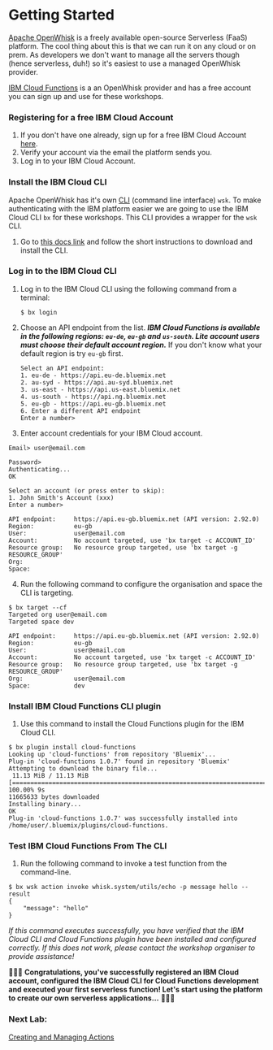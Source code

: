 # Getting Started

[Apache OpenWhisk](http://openwhisk.incubator.apache.org/) is a freely available open-source Serverless (FaaS) platform. The cool thing about this is that we can run it on any cloud or on prem. As developers we don't want to manage all the servers though (hence serverless, duh!) so it's easiest to use a managed OpenWhisk provider.

[IBM Cloud Functions](https://console.bluemix.net/openwhisk/) is a an OpenWhisk provider and has a free account you can sign up and use for these workshops.

### Registering for a free IBM Cloud Account

1. If you don't have one already, sign up for a free IBM Cloud Account [here](https://ibm.biz/BdZfyY).
2. Verify your account via the email the platform sends you.
3. Log in to your IBM Cloud Account.

### Install the IBM Cloud CLI

Apache OpenWhisk has it's own [CLI](https://github.com/apache/incubator-openwhisk-cli) (command line interface) `wsk`. To make authenticating with the IBM platform easier we are going to use the IBM Cloud CLI `bx` for these workshops. This CLI provides a wrapper for the `wsk` CLI.

1. Go to [this docs link](https://console.bluemix.net/docs/cli/reference/bluemix_cli/get_started.html#getting-started) and follow the short instructions to download and install the CLI.

### Log in to the IBM Cloud CLI

1. Log in to the IBM Cloud CLI using the following command from a terminal:

   ```
   $ bx login
   ```

2. Choose an API endpoint from the list.
   ***IBM Cloud Functions is available in the following regions: `eu-de`, `eu-gb` and `us-south`. Lite account users must choose their default account region.***
   If you don't know what your default region is try `eu-gb` first.

   ```
   Select an API endpoint:
   1. eu-de - https://api.eu-de.bluemix.net
   2. au-syd - https://api.au-syd.bluemix.net
   3. us-east - https://api.us-east.bluemix.net
   4. us-south - https://api.ng.bluemix.net
   5. eu-gb - https://api.eu-gb.bluemix.net
   6. Enter a different API endpoint
   Enter a number>
   ```

3. Enter account credentials for your IBM Cloud account.

  ```
  Email> user@email.com

  Password>
  Authenticating...
  OK

  Select an account (or press enter to skip):
  1. John Smith's Account (xxx)
  Enter a number>

  API endpoint:     https://api.eu-gb.bluemix.net (API version: 2.92.0)
  Region:           eu-gb
  User:             user@email.com
  Account:          No account targeted, use 'bx target -c ACCOUNT_ID'
  Resource group:   No resource group targeted, use 'bx target -g RESOURCE_GROUP'
  Org:
  Space:

  ```

4. Run the following command to configure the organisation and space the CLI is targeting.

  ```
  $ bx target --cf
  Targeted org user@email.com
  Targeted space dev

  API endpoint:     https://api.eu-gb.bluemix.net (API version: 2.92.0)
  Region:           eu-gb
  User:             user@email.com
  Account:          No account targeted, use 'bx target -c ACCOUNT_ID'
  Resource group:   No resource group targeted, use 'bx target -g RESOURCE_GROUP'
  Org:              user@email.com
  Space:            dev
  ```

### Install IBM Cloud Functions CLI plugin

1. Use this command to install the Cloud Functions plugin for the IBM Cloud CLI.

 ```
 $ bx plugin install cloud-functions
 Looking up 'cloud-functions' from repository 'Bluemix'...
 Plug-in 'cloud-functions 1.0.7' found in repository 'Bluemix'
 Attempting to download the binary file...
  11.13 MiB / 11.13 MiB [=================================================================================] 100.00% 9s
 11665633 bytes downloaded
 Installing binary...
 OK
 Plug-in 'cloud-functions 1.0.7' was successfully installed into /home/user/.bluemix/plugins/cloud-functions.
 ```


### Test IBM Cloud Functions From The CLI

1. Run the following command to invoke a test function from the command-line.

 ```
 $ bx wsk action invoke whisk.system/utils/echo -p message hello --result
 {
     "message": "hello"
 }
 ```

*If this command executes successfully, you have verified that the IBM Cloud CLI and Cloud Functions plugin have been installed and configured correctly. If this does not work, please contact the workshop organiser to provide assistance!*

🎉🎉🎉 **Congratulations, you've successfully registered an IBM Cloud account, configured the IBM Cloud CLI for Cloud Functions development and executed your first serverless function! Let's start using the platform to create our own serverless applications…** 🎉🎉🎉

### Next Lab:
[Creating and Managing Actions](/labs/creating-and-managing-actions.md)